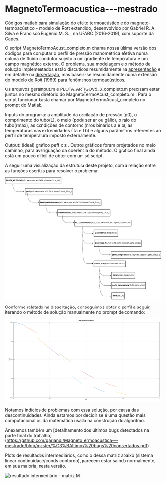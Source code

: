 # MagnetoTermoacustica---mestrado
Códigos matlab para simulação do efeito termoacústico e do magneto-termoacústico - modelo de Rott extendido, desenvolvido por Gabriel R. A. Silva e Francisco Eugênio M. S. , na UFABC (2016-2019), com suporte da Capes.

O script MagnetoTermoAcust_completo.m chama nossa última versão dos códigos para computar o perfil de pressão manométrica efetiva numa coluna de fluído condutor sujeito a um gradiente de temperatura e um campo magnético externo.
O problema, sua modelagem e o método de solução implementados estão discutidos resumidamente na [apresentação](https://github.com/gariandi/MagnetoTermoacustica---mestrado/blob/master/Apresentacao.pdf) e em detalhe na [dissertação](https://github.com/gariandi/MagnetoTermoacustica---mestrado/blob/master/disserta%C3%A7%C3%A3o%20Gabriel%20R%20A%20Silva%20-%20Magneto%20Termoac%C3%BAstica.pdf),
mas baseia-se resumidamente numa extensão do modelo de Rott (1969) para fenômenos termoacústicos.

Os arquivos geraInput.m e PLOTA_ARTIGOV5_3_completo.m precisam estar juntos no mesmo diretório do MagnetoTermoAcust_completo.m . Para o script funcionar basta chamar por MagnetoTermoAcust_completo no prompt do Matlab.

Inputs do programa: a amplitude da oscilação de pressão (p0), o comprimento do tubo(L), o meio (pode ser ar ou gálio), o raio do tubo(rmax), as condições de contorno (nros binários a e b), as
temperaturas nas extremidades (Ta e Tb) e alguns parâmetros referentes ao perfil de temperatura imposto externamente.

Output: (ideal) gráfico peff x z . Outros gráficos foram projetados no meio caminho, para averiguação da coerência do método. O gráfico final
ainda está um pouco difícil de obter com um só script.

A seguir uma visualização da estrutura deste projeto, com a relação entre as funções escritas para resolver o problema:

![ESTRUTURA DO PROJETO](https://github.com/gariandi/MagnetoTermoacustica---mestrado/blob/master/ESTRUTURA%20DO%20PROJETO.png)

Conforme relatado na dissertação, conseguimos obter o perfil a seguir, iterando o método de solução manualmente no prompt de comando:

![Output manual](https://github.com/gariandi/MagnetoTermoacustica---mestrado/blob/master/Output%20manual.png)

Notamos indícios de problemas com essa solução, por causa das descontinuidades. Ainda estamos por decidir se é uma questão mais computacional ou da matemática usada na construção do algoritmo.

Anexamos também um [detalhamento dos últimos bugs detectados na parte final do trabalho] (https://github.com/gariandi/MagnetoTermoacustica---mestrado/blob/master/%C3%BAltimos%20bugs%20consertados.pdf) .

Plots de resultados intermediários, como o dessa matriz abaixo (sistema linear continuidade/conds contorno), parecem estar saindo normalmente, em sua maioria, nesta versão.

![resultado intermediário - matriz M](https://github.com/gariandi/MagnetoTermoacustica---mestrado/blob/master/resultado%20intermedi%C3%A1rio%20-%20matriz%20M.png)
